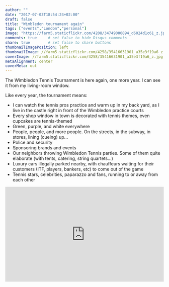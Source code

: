 ```yaml
---
author: ""
date: "2017-07-03T18:54:24+02:00"
draft: false
title: "Wimbledon tournament again"
tags: ["events","London","personal"]
image: "https://farm5.staticflickr.com/4208/34749000894_d6024d1c61_z.jpg"
comments: true     # set false to hide Disqus comments
share: true        # set false to share buttons
thumbnailImagePosition: left
thumbnailImage: //farm5.staticflickr.com/4258/35416631901_a35e3f19a6_z.jpg
coverImage: //farm5.staticflickr.com/4258/35416631901_a35e3f19a6_z.jpg
metaAlignment: center
coverMeta: out
---
```


The Wimbledon Tennis Tournament is here again, one more year. I can see it from my living-room window.   

<!--more-->

Like every year, the tournament means:
 
* I can watch the tennis pros practice and warm up in my back yard, as I live in the castle right in front of the Wimbledon practice courts
* Every shop window in town is decorated with tennis themes, even cupcakes are tennis-themed
* Green, purple, and white everywhere
* People, people, and more people. On the streets, in the subway, in stores, lining (cueing) up...
* Police and security
* Sponsoring brands and events
* Our neighbors throwing Wimbledon Tennis parties. Some of them quite elaborate (with tents, catering, string quartets...)
* Luxury cars illegally parked nearby, with chauffeurs waiting for their customers (ITF, players, bankers, etc) to come out of the game
* Tennis stars, celebrities, paparazzo and fans, running to or away from each other

<div style="position: relative; padding-bottom: 60%; overflow: auto; -webkit-overflow-scrolling:touch;"><iframe style="position: absolute; top: 0; left: 0; width: 100%; height: 100%;" src="https://flickrembed.com/cms_embed.php?source=flickr&layout=responsive&input=https://www.flickr.com/photos/jcortell/albums/72157682376969412&sort=5&by=album&theme=default_notextpanel&scale=fill&limit=10&skin=default" scrolling="no" frameborder="0" allowFullScreen="true" webkitallowfullscreen="true" mozallowfullscreen="true"></iframe></div>
